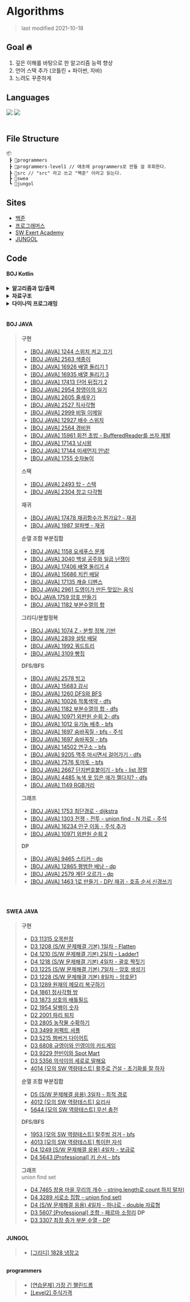 # Algorithms
> last modified 2021-10-18
## Goal 🔥
1. 깊은 이해를 바탕으로 한 알고리즘 능력 향상
2. 언어 스택 추가 (코틀린 + 파이썬, 자바)
3. 느려도 꾸준하게  

## Languages
<img src="https://img.shields.io/badge/-Kotlin-blueviolet?logo=kotlin&logoColor=white&style=flat-square"/></a>
<img src="https://img.shields.io/badge/-Java-orange?logo=Java&logoColor=white&style=flat-square"/></a>
<br><br>

## File Structure
```
📦
 ┣ 📂programmers
 ┣ 📂programmers-level1 // 애초에 programmers로 만들 걸 후회한다.
 ┣ 📂src // "src" 라고 쓰고 "백준" 이라고 읽는다.
 ┣ 📂swea 
 ┗ 📂jungol
```

## Sites
- [백준](https://www.acmicpc.net/)
- [프로그래머스](https://programmers.co.kr/)
- [SW Exert Academy](https://swexpertacademy.com/main/main.do)    
- [JUNGOL](http://jungol.co.kr/) 
  <br>
  
## Code
#### BOJ Kotlin
<details><summary><b>알고리즘과 입/출력</b></summary>
<div markdown="1">
<blockquote><ul>
<li><a href='https://github.com/EuneeChung/BOJ_Algorithm/blob/master/src/10950.kt'>#10950 A+B -3</a></li>
<li><a href='https://github.com/EuneeChung/BOJ_Algorithm/blob/master/src/10951.kt'>#10951 A+B -4</a></li>
<li><a href='https://github.com/EuneeChung/BOJ_Algorithm/blob/master/src/10952.kt'>#10952 A+B -5</a></li>
<li><a href='https://github.com/EuneeChung/BOJ_Algorithm/blob/master/src/10953.kt'>#10953 A+B -6</a></li>
<li><a href='https://github.com/EuneeChung/BOJ_Algorithm/blob/master/src/11021.kt'>#11021 A+B -7</a></li>
<li><a href='https://github.com/EuneeChung/BOJ_Algorithm/blob/master/src/11022.kt'>#11022 A+B -8</a></li>
<li><a href='https://github.com/EuneeChung/BOJ_Algorithm/blob/master/src/11718.kt'>#11718 그대로 출력하기</a></li>
<li><a href='https://github.com/EuneeChung/BOJ_Algorithm/blob/master/src/11719.kt'>#11719 그대로 출력하기 2</a></li>
<li><a href='https://github.com/EuneeChung/BOJ_Algorithm/blob/master/src/11720.kt'>#11720 숫자의 합</a></li>
<li><a href='https://github.com/EuneeChung/BOJ_Algorithm/blob/master/src/11721.kt'>#11721 열 개씩 끊어 출력하기</a></li>
  </ul></blockquote>
</div>
</details>

<details><summary><b>자료구조</b></summary>
<div markdown="1">
<blockquote>
 <ul>
<li><a href='https://github.com/EuneeChung/BOJ_Algorithm/blob/master/src/11022.kt'>#11022 스택</a></li>
<li><a href='https://github.com/EuneeChung/BOJ_Algorithm/blob/master/src/9012.kt'>#9012 괄호</a></li>
<li><a href='https://github.com/EuneeChung/BOJ_Algorithm/blob/master/src/10799.kt'>#10799 쇠막대기</a></li>
<li><a href='https://github.com/EuneeChung/BOJ_Algorithm/blob/master/src/1406.kt'>#1406 에디터</a></li>
<li><a href='https://github.com/EuneeChung/BOJ_Algorithm/blob/master/src/10845.kt'>#10845 큐</a></li>
<li><a href='https://github.com/EuneeChung/BOJ_Algorithm/blob/master/src/1158.kt'>#1158 요세푸스 문제</a></li>
<li><a href='https://github.com/EuneeChung/BOJ_Algorithm/blob/master/src/10866.kt'>#10866 덱</a></li>
<li><a href='https://github.com/EuneeChung/BOJ_Algorithm/blob/master/src/10808.kt'>#10808 알파벳 개수</a></li>
<li><a href='https://github.com/EuneeChung/BOJ_Algorithm/blob/master/src/10809.kt'>#10809 알파벳 찾기</a></li>
<li><a href='https://github.com/EuneeChung/BOJ_Algorithm/blob/master/src/10820.kt'>#10820 문자열 분석</a></li>
<li><a href='https://github.com/EuneeChung/BOJ_Algorithm/blob/master/src/2743.kt'>#2743 단어 길이 재기</a></li>
<li><a href='https://github.com/EuneeChung/BOJ_Algorithm/blob/master/src/11655.kt'>#11655 ROT13</a></li>
<li><a href='https://github.com/EuneeChung/BOJ_Algorithm/blob/master/src/10824.kt'>#10824 네 수</a></li>
<li><a href='https://github.com/EuneeChung/BOJ_Algorithm/blob/master/src/11656.kt'>#11656 접미사 배열</a></li>
</ul>
</blockquote>
</div>
</details>

<details><summary><b>다이나믹 프로그래밍</b></summary>
<div markdown="1">
<blockquote>
 <ul>
<li><a href='https://github.com/EuneeChung/BOJ_Algorithm/blob/master/src/1463.kt'>#1463 1로 만들기</a></li>
<li><a href='https://github.com/EuneeChung/BOJ_Algorithm/blob/master/src/11726.kt'>#11726 2xn 타일링</a></li>
<li><a href='https://github.com/EuneeChung/BOJ_Algorithm/blob/master/src/11727.kt'>#11727 2xn 타일링 2</a></li>
<li><a href='https://github.com/EuneeChung/BOJ_Algorithm/blob/master/src/9095.kt'>#9095 1,2,3 더하기</a></li>
<li><a href='https://github.com/EuneeChung/BOJ_Algorithm/blob/master/src/11052.kt'>#11052 카드 구매하기</a></li>
<li><a href='https://github.com/EuneeChung/BOJ_Algorithm/blob/master/src/10844.kt'>#10844 쉬운 계단 수</a>
/ <a href='https://www.notion.so/BOJ-10844-cc25fe45f11f4a4f8721afbec7d0f994'>풀이보러가기</a></li>
<li><a href='https://github.com/EuneeChung/BOJ_Algorithm/blob/master/src/11057.kt'>#11057 오르막 수</a> / <a href='https://www.notion.so/BOJ-11057-e083c852a9f849d98c7a01c60df53298'>풀이보러가기</a></li>
<li><a href='https://github.com/EuneeChung/BOJ_Algorithm/blob/master/src/2193.kt'>#2193 이친수</a>
/ <a href='https://www.notion.so/BOJ-2193-a6dacfb474174f2fb9b16eae8c1ae63e'>풀이보러가기</a></li>
<li><a href='https://github.com/EuneeChung/BOJ_Algorithm/blob/master/src/9465.kt'>#9465 스티커</a>
/ <a href='https://www.notion.so/BOJ-9465-49abe0305d304353856c3043672a7bd3'>풀이보러가기</a></li>
</ul>
</blockquote>
</div>
</details>
<br>

#### BOJ JAVA
<blockquote>

<b>구현</b>
- [[BOJ JAVA] 1244 스위치 켜고 끄기](https://github.com/EuneeChung/Algorithms/blob/master/src/Java_1244.java)
- [[BOJ JAVA] 2563 색종이](https://github.com/EuneeChung/Algorithms/blob/master/src/Java_2563.java)
- [[BOJ JAVA] 16926 배열 돌리기 1](https://github.com/EuneeChung/Algorithms/blob/master/src/Java_16926.java)
- [[BOJ JAVA] 16935 배열 돌리기 3](https://github.com/EuneeChung/Algorithms/blob/master/src/Java_16935.java)
- [[BOJ JAVA] 17413 단어 뒤집기 2](https://github.com/EuneeChung/Algorithms/blob/master/src/Java_17413.java)
- [[BOJ JAVA] 2954 창영이의 일기](https://github.com/EuneeChung/Algorithms/blob/master/src/Java_2954.java)
- [[BOJ JAVA] 2605 줄세우기](https://github.com/EuneeChung/Algorithms/blob/master/src/Java_2605.java)
- [[BOJ JAVA] 2527 직사각형](https://github.com/EuneeChung/Algorithms/blob/master/src/Java_2527.java)
- [[BOJ JAVA] 2999 비밀 이메일](https://github.com/EuneeChung/Algorithms/blob/master/src/Java_2999.java)
- [[BOJ JAVA] 12927 배수 스위치](https://github.com/EuneeChung/Algorithms/blob/master/src/Java_12927.java)
- [[BOJ JAVA] 2564 경비원](https://github.com/EuneeChung/Algorithms/blob/master/src/Java_2564.java)
 - [[BOJ JAVA] 15961 회전 초밥 - BufferedReader를 쓰자 제발](https://github.com/EuneeChung/Algorithms/blob/master/src/Java_15961.java)
 - [[BOJ JAVA] 17143 낚시왕](https://github.com/EuneeChung/Algorithms/blob/master/src/Java_17143.java)
 - [[BOJ JAVA] 17144 미세먼지 안녕!](https://github.com/EuneeChung/Algorithms/blob/master/src/Java_17144.java)
 - [[BOJ JAVA] 1755 숫자놀이](https://github.com/EuneeChung/Algorithms/blob/master/src/Java_1755.java)

<b>스택</b>
- [[BOJ JAVA] 2493 탑 - 스택](https://github.com/EuneeChung/Algorithms/blob/master/src/Java_2493.java)
- [[BOJ JAVA] 2304 창고 다각형](https://github.com/EuneeChung/Algorithms/blob/master/src/Java_2304.java)

<b>재귀</b>
- [[BOJ JAVA] 17478 재귀함수가 뭔가요? - 재귀](https://github.com/EuneeChung/Algorithms/blob/master/src/Java_17478.java)
- [[BOJ JAVA] 1987 알파벳 - 재귀](https://github.com/EuneeChung/Algorithms/blob/master/src/Java_1987.java)
 
<b>순열 조합 부분집합</b>
- [[BOJ JAVA] 1158 요세푸스 문제](https://github.com/EuneeChung/Algorithms/blob/master/src/Java_1158.java)
- [[BOJ JAVA] 3040 백설 공주와 일곱 난쟁이](https://github.com/EuneeChung/Algorithms/blob/master/src/Java_3040.java)
- [[BOJ JAVA] 17406 배열 돌리기 4](https://github.com/EuneeChung/Algorithms/blob/master/src/Java_17406.java)
- [[BOJ JAVA] 15686 치킨 배달](https://github.com/EuneeChung/Algorithms/blob/master/src/Java_15686.java)
- [[BOJ JAVA] 17135 캐슬 디펜스](https://github.com/EuneeChung/Algorithms/blob/master/src/Java_17135.java)
- [[BOJ JAVA] 2961 도영이가 만든 맛있는 음식](https://github.com/EuneeChung/Algorithms/blob/master/src/Java_2961.java)
- [BOJ JAVA 1759 암호 만들기](https://github.com/EuneeChung/Algorithms/blob/master/src/Java_1759.java)
 - [[BOJ JAVA] 1182 부분수열의 합](https://github.com/EuneeChung/Algorithms/blob/master/src/Java_1182.java)
 
 <b>그리디/분할정복</b>
- [[BOJ JAVA] 1074 Z - 분할 정복 기반](https://github.com/EuneeChung/Algorithms/blob/master/src/Java_1074.java)
- [[BOJ JAVA] 2839 설탕 배달](https://github.com/EuneeChung/Algorithms/blob/master/src/Java_2839.java)
- [[BOJ JAVA] 1992 쿼드트리](https://github.com/EuneeChung/Algorithms/commit/159e0fe2239d4200c772197a1859e01defb1a737)
- [[BOJ JAVA] 3109 빵집](https://github.com/EuneeChung/Algorithms/blob/master/src/Java_3019.java)
 
 
<b>DFS/BFS</b>
 - [[BOJ JAVA] 2578 빙고](https://github.com/EuneeChung/Algorithms/blob/master/src/Java_2578.java)
- [[BOJ JAVA] 15683 감시](https://github.com/EuneeChung/Algorithms/blob/master/src/Java_15683.java)
- [[BOJ JAVA] 1260 DFS와 BFS](https://github.com/EuneeChung/Algorithms/blob/master/src/Java_1260.java)
- [[BOJ JAVA] 10026 적록색약 - dfs](https://github.com/EuneeChung/Algorithms/blob/master/src/Java_10026.java)
 - [[BOJ JAVA] 1182 부분수열의 합 - dfs](https://github.com/EuneeChung/Algorithms/blob/master/src/Java_1182.java)
- [[BOJ JAVA] 10971 외판원 순회 2- dfs](https://github.com/EuneeChung/Algorithms/blob/master/src/Java_10971.java)
 - [[BOJ JAVA] 1012 유기농 배추 - bfs](https://github.com/EuneeChung/Algorithms/blob/master/src/Java_1012.java)
- [[BOJ JAVA] 1697 숨바꼭질 - bfs - 주석](https://github.com/EuneeChung/Algorithms/blob/master/src/Java_1697.java)
- [[BOJ JAVA] 1697 숨바꼭질 - bfs](https://github.com/EuneeChung/Algorithms/blob/master/src/Java_1697.java)
- [[BOJ JAVA] 14502 연구소 - bfs](https://github.com/EuneeChung/Algorithms/blob/master/src/Java_14502.java)
- [[BOJ JAVA] 9205 맥주 마시면서 걸어가기 - dfs](https://github.com/EuneeChung/Algorithms/blob/master/src/Java_9205.java)
- [[BOJ JAVA] 7576 토마토 - bfs](https://github.com/EuneeChung/Algorithms/blob/master/src/Java_7576.java)
- [[BOJ JAVA] 2667 단지번호붙이기 - bfs - list 정렬](https://github.com/EuneeChung/Algorithms/blob/master/src/Java_2667.java)
- [[BOJ JAVA] 4485 녹색 옷 입은 애가 젤다지? - dfs](https://github.com/EuneeChung/Algorithms/blob/master/src/Java_4485.java)
 - [[BOJ JAVA] 1149 RGB거리](https://github.com/EuneeChung/Algorithms/blob/master/src/Java_1149.java)  
 
 <b>그래프</b>
 - [[BOJ JAVA] 1753 최단경로 - dijkstra](https://github.com/EuneeChung/Algorithms/blob/master/src/Java_1753.java)
 - [[BOJ JAVA] 1303 전쟁 - 전투 - union find - N 가로 - 주석](https://github.com/EuneeChung/Algorithms/blob/master/src/Java_1303.java)
- [[BOJ JAVA] 16234 인구 이동 - 주석 추가](https://github.com/EuneeChung/Algorithms/blob/master/src/Java_16234.java)
- [[BOJ JAVA] 10971 외판원 순회 2](https://github.com/EuneeChung/Algorithms/blob/master/src/Java_10971.java) 

 <b>DP</b>
- [[BOJ JAVA] 9465 스티커 - dp](https://github.com/EuneeChung/Algorithms/blob/master/src/Java_9465.java)
- [[BOJ JAVA] 12865 평범한 배낭 - dp](https://github.com/EuneeChung/Algorithms/blob/master/src/Java_12864.java)
- [[BOJ JAVA] 2579 계단 오르기 - dp](https://github.com/EuneeChung/Algorithms/blob/master/src/Java_2579.java)
 - [[BOJ JAVA] 1463 1로 만들기 - DP/ 재귀 - 호출 순서 신경쓰기](https://github.com/EuneeChung/Algorithms/blob/master/src/Java_1463.java)
 
</blockquote>
<br>

## 
#### SWEA JAVA
<blockquote>  
 
 <b>구현</b>
- [D3 11315 오목판정](https://github.com/EuneeChung/Algorithms/blob/master/swea/SWEA_11315.java)
- [D3 1208 (S/W 문제해결 기본) 1일차 - Flatten](https://github.com/EuneeChung/Algorithms/blob/master/swea/SWEA_1208.java)
- [D4 1210 (S/W 문제해결 기본) 2일차 - Ladder1](https://github.com/EuneeChung/Algorithms/blob/master/swea/SWEA_1210.java)
- [D4 1218 (S/W 문제해결 기본) 4일차 - 괄호 짝짓기](https://github.com/EuneeChung/Algorithms/blob/master/swea/SWEA_1218.java)
- [D3 1225 (S/W 문제해결 기본) 7일차 - 암호 생성기](https://github.com/EuneeChung/Algorithms/blob/master/swea/SWEA_1225.java)
- [D3 1228 (S/W 문제해결 기본) 8일차 - 암호문1](https://github.com/EuneeChung/Algorithms/blob/master/swea/SWEA_1228.java)
- [D3 1289 원재의 메모리 복구하기](https://github.com/EuneeChung/Algorithms/blob/master/swea/SWEA_1289.java)
- [D4 1861 정사각형 방](https://github.com/EuneeChung/Algorithms/blob/master/swea/SWEA_1861.java)
- [D3 1873 상호의 배틀필드](https://github.com/EuneeChung/Algorithms/blob/master/swea/SWEA_1873.java)
- [D2 1954 달팽이 숫자](https://github.com/EuneeChung/Algorithms/blob/master/swea/SWEA_1954.java)
- [D2 2001 파리 퇴치](https://github.com/EuneeChung/Algorithms/blob/master/swea/SWEA_2001.java)
- [D3 2805 농작물 수확하기](https://github.com/EuneeChung/Algorithms/blob/master/swea/SWEA_2805.java)
- [D3 3499 퍼펙트 셔플](https://github.com/EuneeChung/Algorithms/blob/master/swea/SWEA_3499.java)
- [D3 5215 햄버거 다이어트](https://github.com/EuneeChung/Algorithms/blob/master/swea/SWEA_5215.java)
- [D3 6808 규영이와 인영이의 카드게임](https://github.com/EuneeChung/Algorithms/blob/master/swea/SWEA_6808.java)
- [D3 9229 한빈이와 Spot Mart](https://github.com/EuneeChung/Algorithms/blob/master/swea/SWEA_9229.java)
- [D3 5356 의석이의 세로로 말해요](https://github.com/EuneeChung/Algorithms/blob/master/swea/SWEA_5356.java)
 - [4014 [모의 SW 역량테스트] 활주로 건설 - 초기화를 잘 하자](https://github.com/EuneeChung/Algorithms/blob/master/swea/SWEA_4014.java)

<b>순열 조합 부분집합</b>
- [D5 (S/W 문제해결 응용) 3일차 - 최적 경로](https://github.com/EuneeChung/Algorithms/blob/master/swea/SWEA_1247.java)
- [4012 [모의 SW 역량테스트] 요리사](https://github.com/EuneeChung/Algorithms/blob/master/swea/SWEA_4012.java)
- [5644 [모의 SW 역량테스트] 무선 충전](https://github.com/EuneeChung/Algorithms/blob/master/swea/SWEA_5644.java)  
 
<b>DFS/BFS</b>
- [1953 [모의 SW 역량테스트] 탈주범 검거 - bfs](https://github.com/EuneeChung/Algorithms/blob/master/swea/SWEA_1953.java)
- [4013 [모의 SW 역량테스트] 특이한 자석](https://github.com/EuneeChung/Algorithms/blob/master/swea/SWEA_4013.java)
- [D4 1249 [S/W 문제해결 응용] 4일차 - 보급로](https://github.com/EuneeChung/Algorithms/blob/master/swea/SWEA_1249.java)
- [D4 5643 [Professional] 키 순서 - bfs](https://github.com/EuneeChung/Algorithms/blob/master/swea/SWEA_5643.java)
 
<b>그래프</b>  
union find set
- [D4 7465 창용 마을 무리의 개수 - string.length로 count 하지 말자)](https://github.com/EuneeChung/Algorithms/blob/master/swea/SWEA_7465.java)
- [D4 3289 서로소 집합 - union find set)](https://github.com/EuneeChung/Algorithms/blob/master/swea/SWEA_3289.java)
- [D4 (S/W 문제해결 응용) 4일차 - 하나로 - double 자료형](https://github.com/EuneeChung/Algorithms/blob/master/swea/SWEA_1251.java)  
- [D3 5607 [Professional] 조합 - 페르마 소정리](https://github.com/EuneeChung/Algorithms/blob/master/swea/SWEA_5607.java)
 <b>DP</b>
 - [D3 3307 최장 증가 부분 수열 - DP](https://github.com/EuneeChung/Algorithms/blob/master/swea/SWEA_3307.java)
 
</blockquote>
 
 ## 
#### JUNGOL
<blockquote>
 
- [[그리디] 1828 냉장고](https://github.com/EuneeChung/Algorithms/blob/master/jungol/Jungol_1828.java)

</blockquote>

## 
#### programmers
<blockquote>
 
- [[연습문제] 가장 긴 팰린드롬](https://github.com/EuneeChung/Algorithms/blob/master/programmers/Solution_%EA%B0%80%EC%9E%A5%EA%B8%B4%ED%8C%B0%EB%A6%B0%EB%93%9C%EB%A1%AC.java)
- [[Level2] 주식가격](https://github.com/EuneeChung/Algorithms/blob/master/programmers/Solution_%EC%A3%BC%EC%8B%9D%EA%B0%80%EA%B2%A9.java)
 
 </blockquote>
